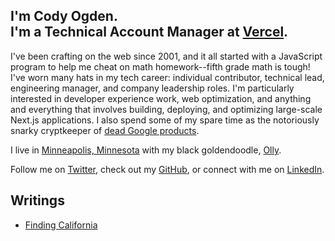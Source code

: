 ## I'm Cody Ogden. <br/>I'm a Technical Account Manager at [Vercel](https://vercel.com).

I've been crafting on the web since 2001, and it all started with a JavaScript program to help me cheat on math homework--fifth grade math is tough! I've worn many hats in my tech career: individual contributor, technical lead, engineering manager, and company leadership roles. I'm particularly interested in developer experience work, web optimization, and anything and everything that involves building, deploying, and optimizing large-scale Next.js applications. I also spend some of my spare time as the notoriously snarky cryptkeeper of [dead Google products](https://killedbygoogle.com).

I live in [Minneapolis, Minnesota](https://en.wikipedia.org/wiki/Minneapolis) with my black goldendoodle, [Olly](https://www.instagram.com/ollyoxendoodle/).

Follow me on [Twitter](https://twitter.com/codyogden), check out my [GitHub](https://github.com/codyogden), or connect with me on [LinkedIn](https://linkedin.com/in/codyogden).

<!--START_WRITINGS-->
## Writings
- [Finding California](https://codyogden.com/blog/finding-california)
<!--END_WRITINGS-->

<!--START_TALKS-->
<!--END_TALKS-->

